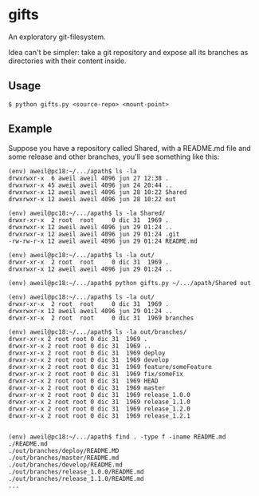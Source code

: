 # gifts

An exploratory git-filesystem.

Idea can't be simpler: take a git repository and expose all its branches as directories with their content inside.


## Usage

`$ python gifts.py <source-repo> <mount-point>`


## Example
Suppose you have a repository called Shared, with a README.md file and some release and other branches, you'll see something like this:

```
(env) aweil@pc18:~/.../apath$ ls -la 
drwxrwxr-x  6 aweil aweil 4096 jun 27 12:38 .
drwxrwxr-x 45 aweil aweil 4096 jun 24 20:44 ..
drwxrwxr-x 12 aweil aweil 4096 jun 28 10:22 Shared
drwxrwxr-x 12 aweil aweil 4096 jun 28 10:22 out

(env) aweil@pc18:~/.../apath$ ls -la Shared/
drwxr-xr-x  2 root  root     0 dic 31  1969 .
drwxrwxr-x 12 aweil aweil 4096 jun 29 01:24 ..
drwxrwxr-x 12 aweil aweil 4096 jun 29 01:24 .git
-rw-rw-r-x 12 aweil aweil 4096 jun 29 01:24 README.md

(env) aweil@pc18:~/.../apath$ ls -la out/
drwxr-xr-x  2 root  root     0 dic 31  1969 .
drwxrwxr-x 12 aweil aweil 4096 jun 29 01:24 ..

(env) aweil@pc18:~/.../apath$ python gifts.py ~/.../apath/Shared out

(env) aweil@pc18:~/.../apath$ ls -la out/
drwxr-xr-x  2 root  root     0 dic 31  1969 .
drwxrwxr-x 12 aweil aweil 4096 jun 29 01:24 ..
drwxr-xr-x  2 root  root     0 dic 31  1969 branches

(env) aweil@pc18:~/.../apath$ ls -la out/branches/
drwxr-xr-x 2 root root 0 dic 31  1969 .
drwxr-xr-x 2 root root 0 dic 31  1969 ..
drwxr-xr-x 2 root root 0 dic 31  1969 deploy
drwxr-xr-x 2 root root 0 dic 31  1969 develop
drwxr-xr-x 2 root root 0 dic 31  1969 feature∕someFeature
drwxr-xr-x 2 root root 0 dic 31  1969 fix∕someFix
drwxr-xr-x 2 root root 0 dic 31  1969 HEAD
drwxr-xr-x 2 root root 0 dic 31  1969 master
drwxr-xr-x 2 root root 0 dic 31  1969 release_1.0.0
drwxr-xr-x 2 root root 0 dic 31  1969 release_1.1.0
drwxr-xr-x 2 root root 0 dic 31  1969 release_1.2.0
drwxr-xr-x 2 root root 0 dic 31  1969 release_1.2.1


(env) aweil@pc18:~/.../apath$ find . -type f -iname README.md
./README.md
./out/branches/deploy/README.MD
./out/branches/master/README.md
./out/branches/develop/README.md
./out/branches/release_1.0.0/README.md
./out/branches/release_1.1.0/README.md
...
```
